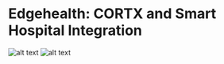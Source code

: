 # Edgehealth: CORTX and Smart Hospital Integration 

![alt text](https://www.seagate.com/www-content/product-content/storage/object-storage-software/_shared/images/enterprise-cortex-pdp-row1-content-image.png)
![alt text](https://edgehealthapp.s3.amazonaws.com/edgehealth-logo.png)

